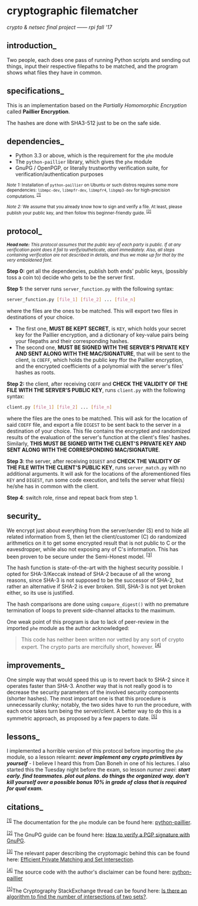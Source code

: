 # cryptographic filematcher
_crypto & netsec final project_ &mdash;&mdash; _rpi fall '17_

## introduction_

Two people, each does one pass of running Python scripts and sending out things, input their respective filepaths to be matched, and the program shows what files they have in common.

## specifications_

This is an implementation based on the _Partially Homomorphic Encryption_ called **Paillier Encryption**.

The hashes are done with SHA3-512 just to be on the safe side.

## dependencies_

- Python 3.3 or above, which is the requirement for the `phe` module
- The <code>python-paillier</code> library, which gives the <code>phe</code> module
- GnuPG / OpenPGP, or literally trustworthy verification suite, for verification/authentication purposes

<sub>_Note 1:_ Installation of `python-paillier` on Ubuntu or such distros requires some more dependencies: `libmpc-dev`, `libmpfr-dev`, `libmpfr4`, `libgmp3-dev` for high-precision computations. <sup id="a1">[[1]](#f1)</sup></sub>

<sub>_Note 2:_ We assume that you already know how to sign and verify a file. At least, please publish your public key, and then follow this beginner-friendly guide. <sup id="a2">[[2]](#f2)</sup></sub>

## protocol_

<sup>_**Head note:** This protocol assumes that the public key of each party is public. If at any verification point does it fail to verify/autheticate, abort immediately. Also, all steps containing verification are not described in details, and thus we make up for that by the very emboldened font._</sup>

**Step 0:** get all the dependencies, publish both ends' public keys, (possibly toss a coin to) decide who gets to be the server first.

**Step 1:** the server runs `server_function.py` with the following syntax:

```sh
server_function.py [file_1] [file_2] ... [file_n]
```

where the files are the ones to be matched. This will export two files in destinations of your choice.

- The first one, **MUST BE KEPT SECRET**, is `KEY`, which holds your secret key for the Paillier encryption, and a dictionary of key-value pairs being your filepaths and their corresponding hashes.
- The second one, **MUST BE SIGNED WITH THE SERVER'S PRIVATE KEY AND SENT ALONG WITH THE MAC/SIGNATURE**, that will be sent to the client, is `COEFF`, which holds the public key ffor the Paillier encryption, and the encrypted coefficients of a polynomial with the server's files' hashes as roots.

**Step 2:** the client, after receiving `COEFF` and **CHECK THE VALIDITY OF THE FILE WITH THE SERVER'S PUBLIC KEY**, runs `client.py` with the following syntax:

```sh
client.py [file_1] [file_2] ... [file_n]
```

where the files are the ones to be matched. This will ask for the location of said `COEFF` file, and export a file `DIGEST` to be sent back to the server in a destination of your choice. This file contains the encrypted and randomized results of the evaluation of the server's function at the client's files' hashes. Similarly, **THIS MUST BE SIGNED WITH THE CLIENT'S PRIVATE KEY AND SENT ALONG WITH THE CORRESPONDING MAC/SIGNATURE**.

**Step 3**: the server, after receiving `DIGEST` and **CHECK THE VALIDITY OF THE FILE WITH THE CLIENT'S PUBLIC KEY**, runs `server_match.py` with no additional arguments. It will ask for the locations of the aforementioned files `KEY` and `DIGEST`, run some code execution, and tells the server what file(s) he/she has in common with the client.

**Step 4**: switch role, rinse and repeat back from step 1.

## security_

 We encrypt just about everything from the server/sender (S) end to hide all related information from S, then let the client/customer (C) do randomized arithmetics on it to get some encrypted result that is not public to C or the eavesdropper, while also not exposing any of C's information. This has been proven to be secure under the Semi-Honest model. <sup id="a3">[[3]](#f3)</sup>

 The hash function is state-of-the-art with the highest security possible. I opted for SHA-3/Keccak instead of SHA-2 because of all the wrong reasons, since SHA-3 is not supposed to be the successor of SHA-2, but rather an alternative if SHA-2 is ever broken. Still, SHA-3 is not yet broken either, so its use is justified.

 The hash comparisons are done using `compare_digest()` with no premature termination of loops to prevent side-channel attacks to the maximum.

 One weak point of this program is due to lack of peer-review in the imported `phe` module as the author acknowledged:

 > This code has neither been written nor vetted by any sort of crypto expert. The crypto parts are mercifully short, however. <sup id="a4">[[4]](#f4)</sup>

## improvements_

One simple way that would speed this up is to revert back to SHA-2 since it operates faster than SHA-3. Another way that is not really good is to decrease the security parameters of the involved security components (shorter hashes). The most important one is that this procedure is unnecessarily clunky; notably, the two sides have to run the procedure, with each once takes turn being the server/client. A better way to do this is a symmetric approach, as proposed by a few papers to date. <sup id="a5">[[5]](#f5)</sup>

## lessons_

I implemented a horrible version of this protocol before importing the `phe` module, so a lesson relearnt: *__never implement any crypto primitives by yourself__* - I believe I heard this from Dan Boneh in one of his lectures. I also started this the Tuesday night before the exam, so lesson *numer zwei*: *__start early. find teammates. plot out plans. do things the organized way. don't kill yourself over a possible bonus 10% in grade of class that is required for qual exam.__*

## citations_

<sup id="f1">[[1]](#a1)</sup> The documentation for the <code>phe</code> module can be found here: [python-paillier](http://python-paillier.readthedocs.io/en/latest/index.html).

<sup id="f2">[[2]](#a2)</sup> The GnuPG guide can be found here: [How to verify a PGP signature with GnuPG](http://www.mattnworb.com/post/how-to-verify-a-pgp-signature-with-gnupg/).

<sup id="f3">[[3]](#a3)</sup> The relevant paper describing the cryptomagic behind this can be found here: [Efficient Private Matching and Set Intersection](https://www.cs.princeton.edu/~mfreed/docs/FNP04-pm.pdf).

<sup id="f4">[[4]](#a4)</sup> The source code with the author's disclaimer can be found here: [python-paillier](https://github.com/n1analytics/python-paillier)

<sup id="f5">[[5]](#a5)</sup>The Cryptography StackExchange thread can be found here: [Is there an algorithm to find the number of intersections of two sets?](https://crypto.stackexchange.com/a/454).
